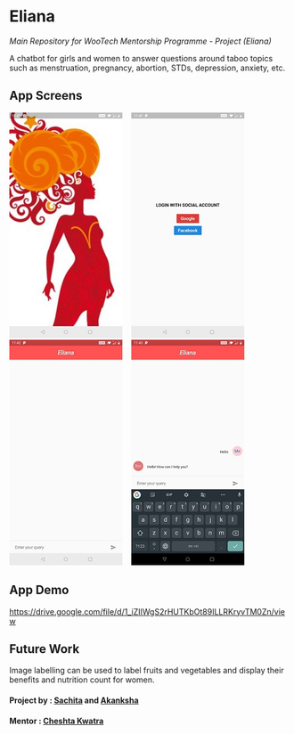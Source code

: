 # Eliana

_Main Repository for WooTech Mentorship Programme - Project (Eliana)_

A chatbot for girls and women to answer questions around taboo topics such as menstruation, pregnancy, abortion, STDs, depression, anxiety, etc. 

## App Screens

![alt-text](https://github.com/WooTechnology/ChatBot/blob/master/screenshots/4.jpeg) &nbsp;&nbsp;
![alt-text](https://github.com/WooTechnology/ChatBot/blob/master/screenshots/2.jpeg) &nbsp;&nbsp;
![alt-text](https://github.com/WooTechnology/ChatBot/blob/master/screenshots/1.jpeg) &nbsp;&nbsp;
![alt-text](https://github.com/WooTechnology/ChatBot/blob/master/screenshots/3.jpeg) &nbsp;&nbsp;

## App Demo
https://drive.google.com/file/d/1_iZIIWgS2rHUTKbOt89ILLRKryvTM0Zn/view

## Future Work
Image labelling can be used to label fruits and vegetables and display their benefits and nutrition count for women.


#### Project by : [Sachita](https://github.com/sachita3) and [Akanksha](https://github.com/akankshatanwar1701)

#### Mentor : [Cheshta Kwatra](https://github.com/CheshtaK)
